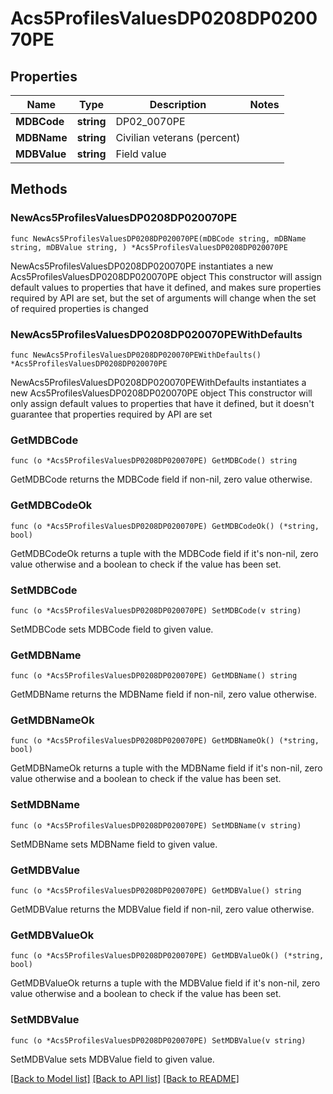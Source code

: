 # Acs5ProfilesValuesDP0208DP020070PE

## Properties

Name | Type | Description | Notes
------------ | ------------- | ------------- | -------------
**MDBCode** | **string** | DP02_0070PE | 
**MDBName** | **string** | Civilian veterans (percent) | 
**MDBValue** | **string** | Field value | 

## Methods

### NewAcs5ProfilesValuesDP0208DP020070PE

`func NewAcs5ProfilesValuesDP0208DP020070PE(mDBCode string, mDBName string, mDBValue string, ) *Acs5ProfilesValuesDP0208DP020070PE`

NewAcs5ProfilesValuesDP0208DP020070PE instantiates a new Acs5ProfilesValuesDP0208DP020070PE object
This constructor will assign default values to properties that have it defined,
and makes sure properties required by API are set, but the set of arguments
will change when the set of required properties is changed

### NewAcs5ProfilesValuesDP0208DP020070PEWithDefaults

`func NewAcs5ProfilesValuesDP0208DP020070PEWithDefaults() *Acs5ProfilesValuesDP0208DP020070PE`

NewAcs5ProfilesValuesDP0208DP020070PEWithDefaults instantiates a new Acs5ProfilesValuesDP0208DP020070PE object
This constructor will only assign default values to properties that have it defined,
but it doesn't guarantee that properties required by API are set

### GetMDBCode

`func (o *Acs5ProfilesValuesDP0208DP020070PE) GetMDBCode() string`

GetMDBCode returns the MDBCode field if non-nil, zero value otherwise.

### GetMDBCodeOk

`func (o *Acs5ProfilesValuesDP0208DP020070PE) GetMDBCodeOk() (*string, bool)`

GetMDBCodeOk returns a tuple with the MDBCode field if it's non-nil, zero value otherwise
and a boolean to check if the value has been set.

### SetMDBCode

`func (o *Acs5ProfilesValuesDP0208DP020070PE) SetMDBCode(v string)`

SetMDBCode sets MDBCode field to given value.


### GetMDBName

`func (o *Acs5ProfilesValuesDP0208DP020070PE) GetMDBName() string`

GetMDBName returns the MDBName field if non-nil, zero value otherwise.

### GetMDBNameOk

`func (o *Acs5ProfilesValuesDP0208DP020070PE) GetMDBNameOk() (*string, bool)`

GetMDBNameOk returns a tuple with the MDBName field if it's non-nil, zero value otherwise
and a boolean to check if the value has been set.

### SetMDBName

`func (o *Acs5ProfilesValuesDP0208DP020070PE) SetMDBName(v string)`

SetMDBName sets MDBName field to given value.


### GetMDBValue

`func (o *Acs5ProfilesValuesDP0208DP020070PE) GetMDBValue() string`

GetMDBValue returns the MDBValue field if non-nil, zero value otherwise.

### GetMDBValueOk

`func (o *Acs5ProfilesValuesDP0208DP020070PE) GetMDBValueOk() (*string, bool)`

GetMDBValueOk returns a tuple with the MDBValue field if it's non-nil, zero value otherwise
and a boolean to check if the value has been set.

### SetMDBValue

`func (o *Acs5ProfilesValuesDP0208DP020070PE) SetMDBValue(v string)`

SetMDBValue sets MDBValue field to given value.



[[Back to Model list]](../README.md#documentation-for-models) [[Back to API list]](../README.md#documentation-for-api-endpoints) [[Back to README]](../README.md)


